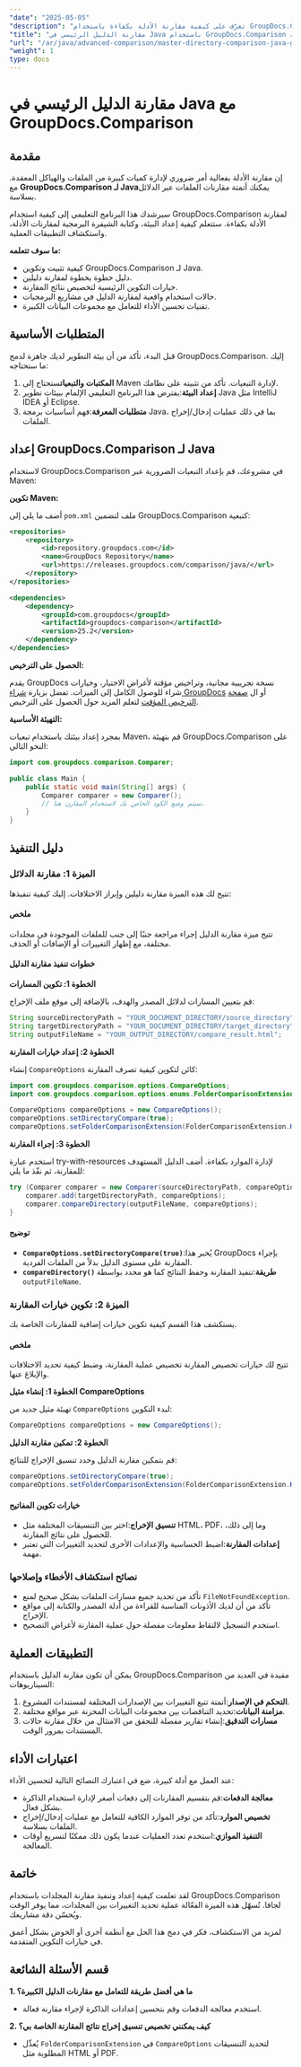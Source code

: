 ```yaml
---
"date": "2025-05-05"
"description": "تعرّف على كيفية مقارنة الأدلة بكفاءة باستخدام GroupDocs.Comparison في جافا. مثالي لتدقيق الملفات، والتحكم في الإصدارات، ومزامنة البيانات."
"title": "مقارنة الدليل الرئيسي في Java باستخدام GroupDocs.Comparison لإجراء عمليات تدقيق ملفات سلسة"
"url": "/ar/java/advanced-comparison/master-directory-comparison-java-groupdocs-comparison/"
"weight": 1
type: docs
---
```

# مقارنة الدليل الرئيسي في Java مع GroupDocs.Comparison

## مقدمة

إن مقارنة الأدلة بفعالية أمر ضروري لإدارة كميات كبيرة من الملفات والهياكل المعقدة. مع **GroupDocs.Comparison لـ Java**يمكنك أتمتة مقارنات الملفات عبر الدلائل بسلاسة.

سيرشدك هذا البرنامج التعليمي إلى كيفية استخدام GroupDocs.Comparison لمقارنة الأدلة بكفاءة. ستتعلم كيفية إعداد البيئة، وكتابة الشيفرة البرمجية لمقارنات الأدلة، واستكشاف التطبيقات العملية.

**ما سوف تتعلمه:**
- كيفية تثبيت وتكوين GroupDocs.Comparison لـ Java.
- دليل خطوة بخطوة لمقارنة دليلين.
- خيارات التكوين الرئيسية لتخصيص نتائج المقارنة.
- حالات استخدام واقعية لمقارنة الدليل في مشاريع البرمجيات.
- تقنيات تحسين الأداء للتعامل مع مجموعات البيانات الكبيرة.

## المتطلبات الأساسية

قبل البدء، تأكد من أن بيئة التطوير لديك جاهزة لدمج GroupDocs.Comparison. إليك ما ستحتاجه:
1. **المكتبات والتبعيات**ستحتاج إلى Maven لإدارة التبعيات. تأكد من تثبيته على نظامك.
2. **إعداد البيئة**:يفترض هذا البرنامج التعليمي الإلمام ببيئات تطوير Java مثل IntelliJ IDEA أو Eclipse.
3. **متطلبات المعرفة**:فهم أساسيات برمجة Java، بما في ذلك عمليات إدخال/إخراج الملفات.

## إعداد GroupDocs.Comparison لـ Java

لاستخدام GroupDocs.Comparison في مشروعك، قم بإعداد التبعيات الضرورية عبر Maven:

**تكوين Maven:**

أضف ما يلي إلى `pom.xml` ملف لتضمين GroupDocs.Comparison كتبعية:

```xml
<repositories>
    <repository>
        <id>repository.groupdocs.com</id>
        <name>GroupDocs Repository</name>
        <url>https://releases.groupdocs.com/comparison/java/</url>
    </repository>
</repositories>

<dependencies>
    <dependency>
        <groupId>com.groupdocs</groupId>
        <artifactId>groupdocs-comparison</artifactId>
        <version>25.2</version>
    </dependency>
</dependencies>
```

**الحصول على الترخيص:**

يقدم GroupDocs نسخة تجريبية مجانية، وتراخيص مؤقتة لأغراض الاختبار، وخيارات شراء للوصول الكامل إلى الميزات. تفضل بزيارة [شراء GroupDocs](https://purchase.groupdocs.com/buy) أو ال [صفحة الترخيص المؤقت](https://purchase.groupdocs.com/temporary-license/) لتعلم المزيد حول الحصول على الترخيص.

**التهيئة الأساسية:**

بمجرد إعداد بيئتك باستخدام تبعيات Maven، قم بتهيئة GroupDocs.Comparison على النحو التالي:

```java
import com.groupdocs.comparison.Comparer;

public class Main {
    public static void main(String[] args) {
        Comparer comparer = new Comparer();
        // سيتم وضع الكود الخاص بك لاستخدام المقارن هنا.
    }
}
```

## دليل التنفيذ

### الميزة 1: مقارنة الدلائل

تتيح لك هذه الميزة مقارنة دليلين وإبراز الاختلافات. إليك كيفية تنفيذها:

#### ملخص

تتيح ميزة مقارنة الدليل إجراء مراجعة جنبًا إلى جنب للملفات الموجودة في مجلدات مختلفة، مع إظهار التغييرات أو الإضافات أو الحذف.

#### خطوات تنفيذ مقارنة الدليل

**الخطوة 1: تكوين المسارات**

قم بتعيين المسارات لدلائل المصدر والهدف، بالإضافة إلى موقع ملف الإخراج:

```java
String sourceDirectoryPath = "YOUR_DOCUMENT_DIRECTORY/source_directory";
String targetDirectoryPath = "YOUR_DOCUMENT_DIRECTORY/target_directory";
String outputFileName = "YOUR_OUTPUT_DIRECTORY/compare_result.html";
```

**الخطوة 2: إعداد خيارات المقارنة**

إنشاء `CompareOptions` كائن لتكوين كيفية تصرف المقارنة:

```java
import com.groupdocs.comparison.options.CompareOptions;
import com.groupdocs.comparison.options.enums.FolderComparisonExtension;

CompareOptions compareOptions = new CompareOptions();
compareOptions.setDirectoryCompare(true);
compareOptions.setFolderComparisonExtension(FolderComparisonExtension.HTML);
```

**الخطوة 3: إجراء المقارنة**

استخدم عبارة try-with-resources لإدارة الموارد بكفاءة. أضف الدليل المستهدف للمقارنة، ثم نفّذ ما يلي:

```java
try (Comparer comparer = new Comparer(sourceDirectoryPath, compareOptions)) {
    comparer.add(targetDirectoryPath, compareOptions);
    comparer.compareDirectory(outputFileName, compareOptions);
}
```

#### توضيح

- **`CompareOptions.setDirectoryCompare(true)`**:يُخبر هذا GroupDocs بإجراء المقارنة على مستوى الدليل بدلاً من الملفات الفردية.
- **`compareDirectory()` طريقة**:تنفيذ المقارنة وحفظ النتائج كما هو محدد بواسطة `outputFileName`.

### الميزة 2: تكوين خيارات المقارنة

يستكشف هذا القسم كيفية تكوين خيارات إضافية للمقارنات الخاصة بك.

#### ملخص

تتيح لك خيارات تخصيص المقارنة تخصيص عملية المقارنة، وضبط كيفية تحديد الاختلافات والإبلاغ عنها.

**الخطوة 1: إنشاء مثيل CompareOptions**

تهيئة مثيل جديد من `CompareOptions` لبدء التكوين:

```java
CompareOptions compareOptions = new CompareOptions();
```

**الخطوة 2: تمكين مقارنة الدليل**

قم بتمكين مقارنة الدليل وحدد تنسيق الإخراج للنتائج:

```java
compareOptions.setDirectoryCompare(true);
compareOptions.setFolderComparisonExtension(FolderComparisonExtension.HTML);
```

#### خيارات تكوين المفاتيح

- **تنسيق الإخراج**:اختر بين التنسيقات المختلفة مثل HTML، PDF، وما إلى ذلك، للحصول على نتائج المقارنة.
- **إعدادات المقارنة**:اضبط الحساسية والإعدادات الأخرى لتحديد التغييرات التي تعتبر مهمة.

### نصائح استكشاف الأخطاء وإصلاحها

- تأكد من تحديد جميع مسارات الملفات بشكل صحيح لمنع `FileNotFoundException`.
- تأكد من أن لديك الأذونات المناسبة للقراءة من أدلة المصدر والكتابة إلى مواقع الإخراج.
- استخدم التسجيل لالتقاط معلومات مفصلة حول عملية المقارنة لأغراض التصحيح.

## التطبيقات العملية

يمكن أن تكون مقارنة الدليل باستخدام GroupDocs.Comparison مفيدة في العديد من السيناريوهات:

1. **التحكم في الإصدار**:أتمتة تتبع التغييرات بين الإصدارات المختلفة لمستندات المشروع.
2. **مزامنة البيانات**:تحديد التناقضات بين مجموعات البيانات المخزنة عبر مواقع مختلفة.
3. **مسارات التدقيق**:إنشاء تقارير مفصلة للتحقق من الامتثال من خلال مقارنة حالات المستندات بمرور الوقت.

## اعتبارات الأداء

عند العمل مع أدلة كبيرة، ضع في اعتبارك النصائح التالية لتحسين الأداء:

- **معالجة الدفعات**:قم بتقسيم المقارنات إلى دفعات أصغر لإدارة استخدام الذاكرة بشكل فعال.
- **تخصيص الموارد**:تأكد من توفر الموارد الكافية للتعامل مع عمليات إدخال/إخراج الملفات بسلاسة.
- **التنفيذ الموازي**:استخدم تعدد العمليات عندما يكون ذلك ممكنًا لتسريع أوقات المعالجة.

## خاتمة

لقد تعلمت كيفية إعداد وتنفيذ مقارنة المجلدات باستخدام GroupDocs.Comparison لجافا. تُسهّل هذه الميزة الفعّالة عملية تحديد التغييرات بين المجلدات، مما يوفر الوقت ويُحسّن دقة مشاريعك.

لمزيد من الاستكشاف، فكر في دمج هذا الحل مع أنظمة أخرى أو الخوض بشكل أعمق في خيارات التكوين المتقدمة.

## قسم الأسئلة الشائعة

**1. ما هي أفضل طريقة للتعامل مع مقارنات الدليل الكبيرة؟**
- استخدم معالجة الدفعات وقم بتحسين إعدادات الذاكرة لإجراء مقارنة فعالة.

**2. كيف يمكنني تخصيص تنسيق إخراج نتائج المقارنة الخاصة بي؟**
- يُعدِّل `FolderComparisonExtension` في `CompareOptions` لتحديد التنسيقات المطلوبة مثل HTML أو PDF.